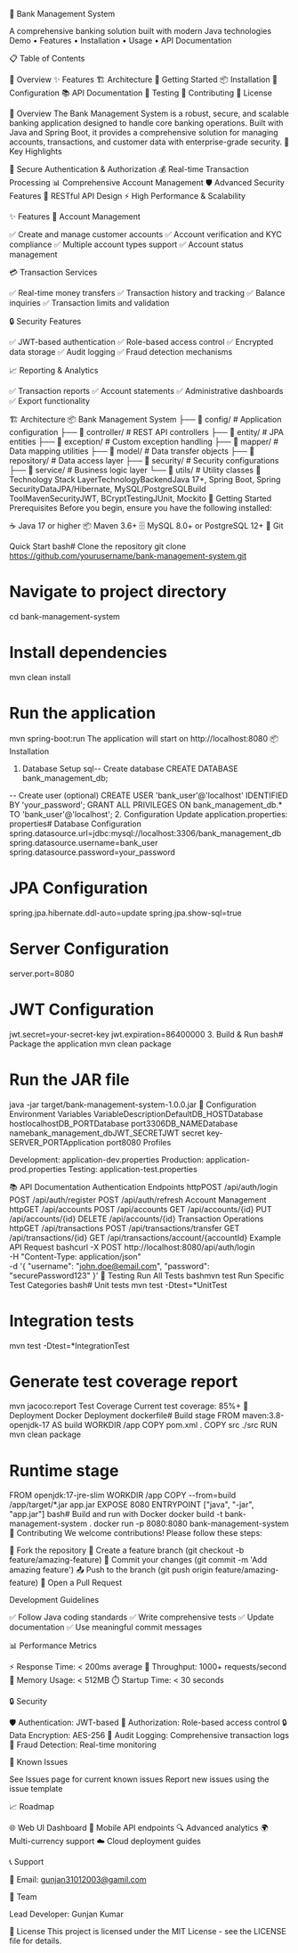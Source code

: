 🏦 Bank Management System

A comprehensive banking solution built with modern Java technologies
Demo • Features • Installation • Usage • API Documentation
</div>

📋 Table of Contents

🌟 Overview
✨ Features
🏗️ Architecture
🚀 Getting Started
📦 Installation
🔧 Configuration
📚 API Documentation
🧪 Testing
🤝 Contributing
📄 License

🌟 Overview
The Bank Management System is a robust, secure, and scalable banking application designed to handle core banking operations. Built with Java and Spring Boot, it provides a comprehensive solution for managing accounts, transactions, and customer data with enterprise-grade security.
🎯 Key Highlights

🔐 Secure Authentication & Authorization
💰 Real-time Transaction Processing
📊 Comprehensive Account Management
🛡️ Advanced Security Features
📱 RESTful API Design
⚡ High Performance & Scalability

✨ Features
👤 Account Management

✅ Create and manage customer accounts
✅ Account verification and KYC compliance
✅ Multiple account types support
✅ Account status management

💳 Transaction Services

✅ Real-time money transfers
✅ Transaction history and tracking
✅ Balance inquiries
✅ Transaction limits and validation

🔒 Security Features

✅ JWT-based authentication
✅ Role-based access control
✅ Encrypted data storage
✅ Audit logging
✅ Fraud detection mechanisms

📈 Reporting & Analytics

✅ Transaction reports
✅ Account statements
✅ Administrative dashboards
✅ Export functionality

🏗️ Architecture
📦 Bank Management System
├── 📂 config/          # Application configuration
├── 📂 controller/      # REST API controllers
├── 📂 entity/          # JPA entities
├── 📂 exception/       # Custom exception handling
├── 📂 mapper/          # Data mapping utilities
├── 📂 model/           # Data transfer objects
├── 📂 repository/      # Data access layer
├── 📂 security/        # Security configurations
├── 📂 service/         # Business logic layer
└── 📂 utils/           # Utility classes
🔧 Technology Stack
LayerTechnologyBackendJava 17+, Spring Boot, Spring SecurityDataJPA/Hibernate, MySQL/PostgreSQLBuild ToolMavenSecurityJWT, BCryptTestingJUnit, Mockito
🚀 Getting Started
Prerequisites
Before you begin, ensure you have the following installed:

☕ Java 17 or higher
📦 Maven 3.6+
🗄️ MySQL 8.0+ or PostgreSQL 12+
🔧 Git

Quick Start
bash# Clone the repository
git clone https://github.com/yourusername/bank-management-system.git

# Navigate to project directory
cd bank-management-system

# Install dependencies
mvn clean install

# Run the application
mvn spring-boot:run
The application will start on http://localhost:8080
📦 Installation
1. Database Setup
sql-- Create database
CREATE DATABASE bank_management_db;

-- Create user (optional)
CREATE USER 'bank_user'@'localhost' IDENTIFIED BY 'your_password';
GRANT ALL PRIVILEGES ON bank_management_db.* TO 'bank_user'@'localhost';
2. Configuration
Update application.properties:
properties# Database Configuration
spring.datasource.url=jdbc:mysql://localhost:3306/bank_management_db
spring.datasource.username=bank_user
spring.datasource.password=your_password

# JPA Configuration
spring.jpa.hibernate.ddl-auto=update
spring.jpa.show-sql=true

# Server Configuration
server.port=8080

# JWT Configuration
jwt.secret=your-secret-key
jwt.expiration=86400000
3. Build & Run
bash# Package the application
mvn clean package

# Run the JAR file
java -jar target/bank-management-system-1.0.0.jar
🔧 Configuration
Environment Variables
VariableDescriptionDefaultDB_HOSTDatabase hostlocalhostDB_PORTDatabase port3306DB_NAMEDatabase namebank_management_dbJWT_SECRETJWT secret key-SERVER_PORTApplication port8080
Profiles

Development: application-dev.properties
Production: application-prod.properties
Testing: application-test.properties

📚 API Documentation
Authentication Endpoints
httpPOST /api/auth/login
POST /api/auth/register
POST /api/auth/refresh
Account Management
httpGET    /api/accounts
POST   /api/accounts
GET    /api/accounts/{id}
PUT    /api/accounts/{id}
DELETE /api/accounts/{id}
Transaction Operations
httpGET  /api/transactions
POST /api/transactions/transfer
GET  /api/transactions/{id}
GET  /api/transactions/account/{accountId}
Example API Request
bashcurl -X POST http://localhost:8080/api/auth/login \
  -H "Content-Type: application/json" \
  -d '{
    "username": "john.doe@email.com",
    "password": "securePassword123"
  }'
🧪 Testing
Run All Tests
bashmvn test
Run Specific Test Categories
bash# Unit tests
mvn test -Dtest=*UnitTest

# Integration tests
mvn test -Dtest=*IntegrationTest

# Generate test coverage report
mvn jacoco:report
Test Coverage
Current test coverage: 85%+
🚀 Deployment
Docker Deployment
dockerfile# Build stage
FROM maven:3.8-openjdk-17 AS build
WORKDIR /app
COPY pom.xml .
COPY src ./src
RUN mvn clean package

# Runtime stage
FROM openjdk:17-jre-slim
WORKDIR /app
COPY --from=build /app/target/*.jar app.jar
EXPOSE 8080
ENTRYPOINT ["java", "-jar", "app.jar"]
bash# Build and run with Docker
docker build -t bank-management-system .
docker run -p 8080:8080 bank-management-system
🤝 Contributing
We welcome contributions! Please follow these steps:

🍴 Fork the repository
🌿 Create a feature branch (git checkout -b feature/amazing-feature)
💾 Commit your changes (git commit -m 'Add amazing feature')
📤 Push to the branch (git push origin feature/amazing-feature)
🔄 Open a Pull Request

Development Guidelines

✅ Follow Java coding standards
✅ Write comprehensive tests
✅ Update documentation
✅ Use meaningful commit messages

📊 Performance Metrics

⚡ Response Time: < 200ms average
🔄 Throughput: 1000+ requests/second
💾 Memory Usage: < 512MB
⏱️ Startup Time: < 30 seconds

🔒 Security

🛡️ Authentication: JWT-based
🔐 Authorization: Role-based access control
🔒 Data Encryption: AES-256
📝 Audit Logging: Comprehensive transaction logs
🚨 Fraud Detection: Real-time monitoring

🐛 Known Issues

See Issues page for current known issues
Report new issues using the issue template

📈 Roadmap

 🌐 Web UI Dashboard
 📱 Mobile API endpoints
 🔍 Advanced analytics
 🌍 Multi-currency support
 ☁️ Cloud deployment guides

📞 Support

📧 Email: gunjan31012003@gamil.com

👥 Team

Lead Developer: Gunjan Kumar

📄 License
This project is licensed under the MIT License - see the LICENSE file for details.

